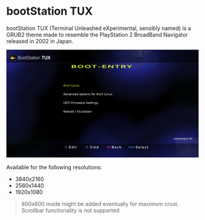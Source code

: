 # bootStation TUX
bootStation TUX (Terminal Unleashed eXperimental, sensibly named) is a GRUB2 theme made to resemble the PlayStation 2 BroadBand Navigator released in 2002 in Japan.

![preview](bootStationPreview.png)

Available for the following resolutions:
- 3840x2160
- 2560x1440
- 1920x1080

>800x600 mode might be added eventually for maximum crust.<br>
>Scrollbar functionality is not supported
